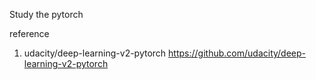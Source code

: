 Study the pytorch

reference
1. udacity/deep-learning-v2-pytorch  https://github.com/udacity/deep-learning-v2-pytorch
